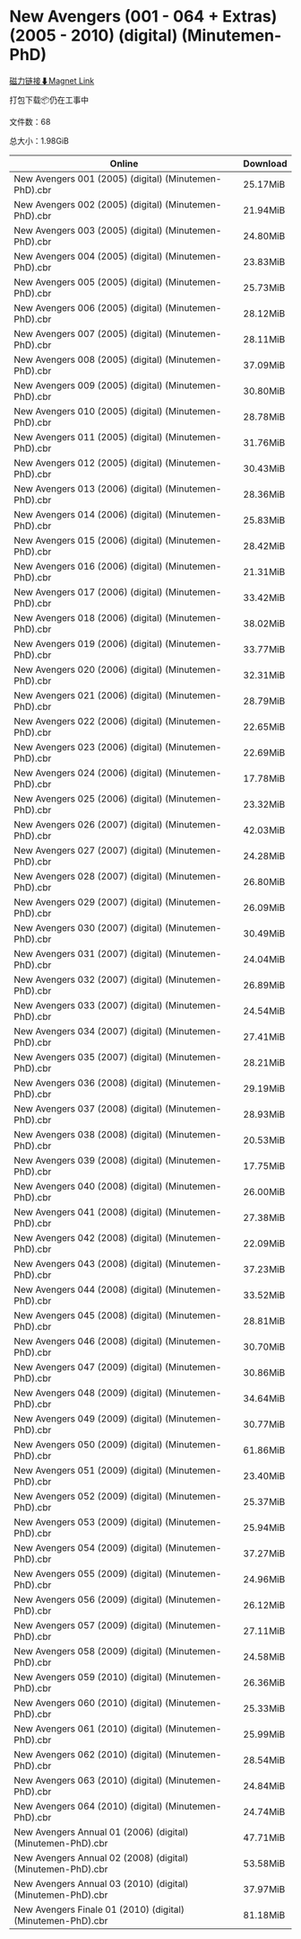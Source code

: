 # New Avengers (001 - 064 + Extras) (2005 - 2010) (digital) (Minutemen-PhD)

[磁力链接⬇Magnet Link](magnet:?xt=urn:btih:b3c1f07fd252f411ce5257407ba6726a7138f9bc&dn=New%20Avengers%20%28001%20-%20064%20%2B%20Extras%29%20%282005%20-%202010%29%20%28digital%29%20%28Minutemen-PhD%29)

打包下载📦仍在工事中

文件数：68

总大小：1.98GiB

Online | Download
--- | ---
New Avengers 001 (2005) (digital) (Minutemen-PhD).cbr | 25.17MiB
New Avengers 002 (2005) (digital) (Minutemen-PhD).cbr | 21.94MiB
New Avengers 003 (2005) (digital) (Minutemen-PhD).cbr | 24.80MiB
New Avengers 004 (2005) (digital) (Minutemen-PhD).cbr | 23.83MiB
New Avengers 005 (2005) (digital) (Minutemen-PhD).cbr | 25.73MiB
New Avengers 006 (2005) (digital) (Minutemen-PhD).cbr | 28.12MiB
New Avengers 007 (2005) (digital) (Minutemen-PhD).cbr | 28.11MiB
New Avengers 008 (2005) (digital) (Minutemen-PhD).cbr | 37.09MiB
New Avengers 009 (2005) (digital) (Minutemen-PhD).cbr | 30.80MiB
New Avengers 010 (2005) (digital) (Minutemen-PhD).cbr | 28.78MiB
New Avengers 011 (2005) (digital) (Minutemen-PhD).cbr | 31.76MiB
New Avengers 012 (2005) (digital) (Minutemen-PhD).cbr | 30.43MiB
New Avengers 013 (2006) (digital) (Minutemen-PhD).cbr | 28.36MiB
New Avengers 014 (2006) (digital) (Minutemen-PhD).cbr | 25.83MiB
New Avengers 015 (2006) (digital) (Minutemen-PhD).cbr | 28.42MiB
New Avengers 016 (2006) (digital) (Minutemen-PhD).cbr | 21.31MiB
New Avengers 017 (2006) (digital) (Minutemen-PhD).cbr | 33.42MiB
New Avengers 018 (2006) (digital) (Minutemen-PhD).cbr | 38.02MiB
New Avengers 019 (2006) (digital) (Minutemen-PhD).cbr | 33.77MiB
New Avengers 020 (2006) (digital) (Minutemen-PhD).cbr | 32.31MiB
New Avengers 021 (2006) (digital) (Minutemen-PhD).cbr | 28.79MiB
New Avengers 022 (2006) (digital) (Minutemen-PhD).cbr | 22.65MiB
New Avengers 023 (2006) (digital) (Minutemen-PhD).cbr | 22.69MiB
New Avengers 024 (2006) (digital) (Minutemen-PhD).cbr | 17.78MiB
New Avengers 025 (2006) (digital) (Minutemen-PhD).cbr | 23.32MiB
New Avengers 026 (2007) (digital) (Minutemen-PhD).cbr | 42.03MiB
New Avengers 027 (2007) (digital) (Minutemen-PhD).cbr | 24.28MiB
New Avengers 028 (2007) (digital) (Minutemen-PhD).cbr | 26.80MiB
New Avengers 029 (2007) (digital) (Minutemen-PhD).cbr | 26.09MiB
New Avengers 030 (2007) (digital) (Minutemen-PhD).cbr | 30.49MiB
New Avengers 031 (2007) (digital) (Minutemen-PhD).cbr | 24.04MiB
New Avengers 032 (2007) (digital) (Minutemen-PhD).cbr | 26.89MiB
New Avengers 033 (2007) (digital) (Minutemen-PhD).cbr | 24.54MiB
New Avengers 034 (2007) (digital) (Minutemen-PhD).cbr | 27.41MiB
New Avengers 035 (2007) (digital) (Minutemen-PhD).cbr | 28.21MiB
New Avengers 036 (2008) (digital) (Minutemen-PhD).cbr | 29.19MiB
New Avengers 037 (2008) (digital) (Minutemen-PhD).cbr | 28.93MiB
New Avengers 038 (2008) (digital) (Minutemen-PhD).cbr | 20.53MiB
New Avengers 039 (2008) (digital) (Minutemen-PhD).cbr | 17.75MiB
New Avengers 040 (2008) (digital) (Minutemen-PhD).cbr | 26.00MiB
New Avengers 041 (2008) (digital) (Minutemen-PhD).cbr | 27.38MiB
New Avengers 042 (2008) (digital) (Minutemen-PhD).cbr | 22.09MiB
New Avengers 043 (2008) (digital) (Minutemen-PhD).cbr | 37.23MiB
New Avengers 044 (2008) (digital) (Minutemen-PhD).cbr | 33.52MiB
New Avengers 045 (2008) (digital) (Minutemen-PhD).cbr | 28.81MiB
New Avengers 046 (2008) (digital) (Minutemen-PhD).cbr | 30.70MiB
New Avengers 047 (2009) (digital) (Minutemen-PhD).cbr | 30.86MiB
New Avengers 048 (2009) (digital) (Minutemen-PhD).cbr | 34.64MiB
New Avengers 049 (2009) (digital) (Minutemen-PhD).cbr | 30.77MiB
New Avengers 050 (2009) (digital) (Minutemen-PhD).cbr | 61.86MiB
New Avengers 051 (2009) (digital) (Minutemen-PhD).cbr | 23.40MiB
New Avengers 052 (2009) (digital) (Minutemen-PhD).cbr | 25.37MiB
New Avengers 053 (2009) (digital) (Minutemen-PhD).cbr | 25.94MiB
New Avengers 054 (2009) (digital) (Minutemen-PhD).cbr | 37.27MiB
New Avengers 055 (2009) (digital) (Minutemen-PhD).cbr | 24.96MiB
New Avengers 056 (2009) (digital) (Minutemen-PhD).cbr | 26.12MiB
New Avengers 057 (2009) (digital) (Minutemen-PhD).cbr | 27.11MiB
New Avengers 058 (2009) (digital) (Minutemen-PhD).cbr | 24.58MiB
New Avengers 059 (2010) (digital) (Minutemen-PhD).cbr | 26.36MiB
New Avengers 060 (2010) (digital) (Minutemen-PhD).cbr | 25.33MiB
New Avengers 061 (2010) (digital) (Minutemen-PhD).cbr | 25.99MiB
New Avengers 062 (2010) (digital) (Minutemen-PhD).cbr | 28.54MiB
New Avengers 063 (2010) (digital) (Minutemen-PhD).cbr | 24.84MiB
New Avengers 064 (2010) (digital) (Minutemen-PhD).cbr | 24.74MiB
New Avengers Annual 01 (2006) (digital) (Minutemen-PhD).cbr | 47.71MiB
New Avengers Annual 02 (2008) (digital) (Minutemen-PhD).cbr | 53.58MiB
New Avengers Annual 03 (2010) (digital) (Minutemen-PhD).cbr | 37.97MiB
New Avengers Finale 01 (2010) (digital) (Minutemen-PhD).cbr | 81.18MiB